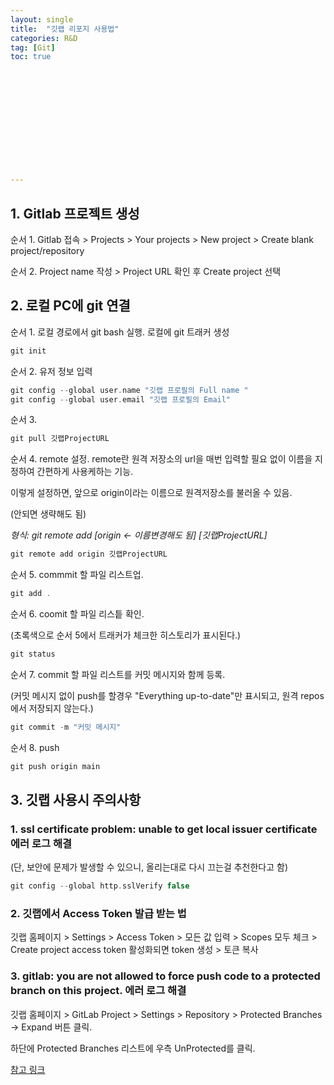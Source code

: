 ```yaml
---
layout: single
title:  "깃랩 리포지 사용법"
categories: R&D
tag: [Git]
toc: true













---
```


## 1. Gitlab 프로젝트 생성

순서 1. Gitlab 접속 > Projects > Your projects > New project > Create blank project/repository

순서 2. Project name 작성 > Project URL 확인 후 Create project 선택



## 2. 로컬 PC에 git 연결

순서 1. 로컬 경로에서 git bash 실행. 로컬에 git 트래커 생성

```c
git init
```



순서 2. 유저 정보 입력

```c
git config --global user.name "깃랩 프로필의 Full name "
git config --global user.email "깃랩 프로필의 Email"
```



순서 3.

```c
git pull 깃랩ProjectURL
```



순서 4. remote 설정. remote란 원격 저장소의 url을 매번 입력할 필요 없이 이름을 지정하여 간편하게 사용케하는 기능.

이렇게 설정하면, 앞으로 origin이라는 이름으로 원격저장소를 불러올 수 있음. 

(안되면 생략해도 됨)

*형식: git remote add [origin <- 이름변경해도 됨] [깃랩ProjectURL]*

```c
git remote add origin 깃랩ProjectURL
```



순서 5. commmit 할 파일 리스트업.

```c
git add .
```



순서 6. coomit 할 파일 리스틑 확인. 

(초록색으로 순서 5에서 트래커가 체크한 히스토리가 표시된다.)

```c
git status
```



순서 7. commit 할 파일 리스트를 커밋 메시지와 함께 등록.

(커밋 메시지 없이 push를 할경우 "Everything up-to-date"만 표시되고, 원격 repos에서 저장되지 않는다.)

```c
git commit -m "커밋 메시지"
```



순서 8. push

```c
git push origin main
```







## 3. 깃랩 사용시 주의사항

### 1. ssl certificate problem: unable to get local issuer certificate 에러 로그 해결

(단, 보안에 문제가 발생할 수 있으니, 올리는대로 다시 끄는걸 추천한다고 함)

```c
git config --global http.sslVerify false
```



### 2. 깃랩에서 Access Token 발급 받는 법

깃랩 홈페이지 > Settings > Access Token > 모든 값 입력 > Scopes 모두 체크 > Create project access token 활성화되면  token 생성 > 토큰 복사



### 3. gitlab: you are not allowed to force push code to a protected branch on this project. 에러 로그 해결

깃랩 홈페이지 > GitLab Project > Settings > Repository > Protected Branches -> Expand 버튼 클릭.

하단에 Protected Branches 리스트에 우측 UnProtected를 클릭.

[참고 링크](https://ipex.tistory.com/entry/GitLab-You-are-not-allowed-to-push-code-to-protected-branches-on-this-project)